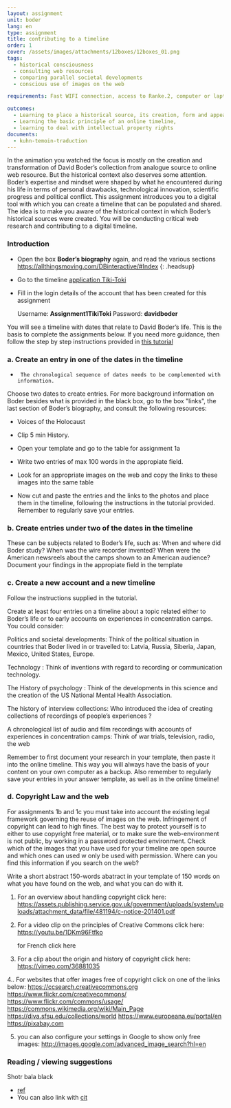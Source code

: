 ```yaml
---
layout: assignment
unit: boder
lang: en
type: assignment
title: contributing to a timeline
order: 1
cover: /assets/images/attachments/12boxes/12boxes_01.png
tags:
  - historical consciousness
  - consulting web resources
  - comparing parallel societal developments
  - conscious use of images on the web

requirements: Fast WIFI connection, access to Ranke.2, computer or laptop, application on laptop or computer to view video, account on Tiki-Toki for timeline.

outcomes:
  - Learning to place a historical source, its creation, form and appearance into a broader societal context
  - Learning the basic principle of an online timeline,
  - learning to deal with intellectual property rights
documents:
  - kuhn-temoin-traduction
---
```


In the animation you watched the focus is mostly on the creation and transformation of David Boder’s collection from analogue source to online web resource. But the historical context also deserves some attention. Boder’s expertise and mindset were shaped by what he encountered during his life in terms of personal drawbacks, technological innovation, scientific progress and political conflict. This assignment introduces you to a digital tool with which you can create a timeline that can be populated and shared. The idea is to make you aware of the historical context in which Boder’s historical sources were created. You will be conducting critical web research and contributing to a digital timeline.

<!-- more -->



<!-- briefing-student -->
### Introduction
<!-- section-contents -->
- Open the box **Boder’s biography** again, and read the various sections
  https://allthingsmoving.com/DBinteractive/#Index
  {: .headsup}
- Go to the timeline [application Tiki-Toki](https://www.tiki-toki.com/)
- Fill in the login details of the account that has been created for this assignment

    Username: **Assignment1TikiToki**
    Password: **davidboder**

You will see a timeline with dates that relate to David Boder’s life.
This is the basis to complete the assignments below.
If you need more guidance, then follow the step by step instructions provided in [this tutorial](https://docs.google.com/document/d/1T3tyqnxxN9C1XT1SFvQ8PF6axZRX_EitGElhcuZ7g9c/edit?usp=sharing/)

<!-- section -->


### a. Create an entry in one of the dates in the timeline
<!-- section-contents -->
-      The chronological sequence of dates needs to be complemented with information.

Choose two dates to create entries.
For more background information on Boder besides what is provided in the black box, go to the box "links", the last section of Boder’s biography, and consult the following resources:

- Voices of the Holocaust
- Clip 5 min History.

- Open your template and go to the table for assignment 1a
- Write two entries of max 100 words in the appropiate field.
- Look for an appropriate images on the web and copy the links to these images into the same table
- Now cut and paste the entries and the links to the photos and place them in the timeline, following the instructions in the tutorial provided.
Remember to regularly save your entries. 





<!-- section -->
### b. Create entries under two of the dates in the timeline
<!-- section-contents -->
These can be subjects related to Boder’s life, such as:
When and  where did Boder study?
When was the wire recorder invented?
When were the American newsreels about the camps shown to an American audience?
Document your findings in the appropiate field in the template

<!-- section -->
### c. Create a new account and a new timeline
<!-- section-contents -->
Follow the instructions supplied in the tutorial.

Create at least four entries on a timeline about a topic related either to Boder’s life or to early accounts on experiences in concentration camps.  You could consider:

Politics and societal developments:    Think of the political situation in countries that Boder lived in or travelled to: Latvia, Russia, Siberia, Japan, Mexico, United States, Europe.

Technology : Think of  inventions with regard to recording or communication technology.

The History of psychology : Think of the developments in this science and the creation of the US National Mental Health Association.

The history of interview collections:  Who introduced the idea of creating collections of recordings of people’s experiences ?

A chronological list of audio and film recordings with accounts of experiences in concentration camps: Think of war trials, television, radio, the web

Remember to first document your research in your template, then paste it into the online timeline. This way you will always have the basis of your content on your own computer as a backup. 
Also remember to regularly save your entries in your answer template, as well as in the online timeline!

<!-- section -->
### d. Copyright Law and the web
<!-- section-contents -->
For assignments 1b and 1c  you must take into account the existing legal
framework governing the reuse of images on the web.
Infringement of copyright can lead to high fines. The best way to
protect yourself is to either to use copyright free material, or to make sure
the web-environment is not public, by working in a password protected
environment.
Check which of the images that you have used for your timeline are
open source and which ones can used w only be used with permission.
Where can you find this information if you search on the web?

Write a short abstract 150-words abatract in your template of 150 words on what you have found on the web, and what you can do with it.



1. For an overview about handling copyright click here: https://assets.publishing.service.gov.uk/government/uploads/system/uploads/attachment_data/file/481194/c-notice-201401.pdf

2. For a video clip on the principles of Creative Commons click here: https://youtu.be/1DKm96Ftfko

   for French click here

3.  For a clip about the origin and history of copyright click here: https://vimeo.com/36881035

4..  For  websites that offer images free of copyright click on one of the links below:
      https://ccsearch.creativecommons.org
      https://www.flickr.com/creativecommons/
      https://www.flickr.com/commons/usage/
      https://commons.wikimedia.org/wiki/Main_Page
      https://diva.sfsu.edu/collections/world
      https://www.europeana.eu/portal/en
      https://pixabay.com

5. you can also configure your settings in Google to show only free images:
    http://images.google.com/advanced_image_search?hl=en

<!-- section -->
### Reading / viewing suggestions
<!-- section-contents -->
Shotr bala black
- [ref](kuhn-temoin-traduction)
- You can also link with [cit](kuhn-temoin-traduction)

<!-- briefing-teacher -->




